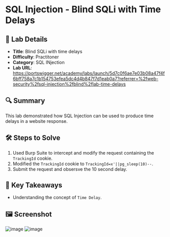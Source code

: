 # SQL Injection - Blind SQLi with Time Delays

## 📌 Lab Details
- **Title**: Blind SQLi with time delays
- **Difficulty**: Practitoner
- **Category**: SQL INjection
- **Lab URL**: https://portswigger.net/academy/labs/launch/5d7c0f6ae7e03b08a47f4f6bff758a7c1b154753efea5dc4d4b847f7d1eab0a7?referrer=%2fweb-security%2fsql-injection%2fblind%2flab-time-delays

## 🔍 Summary
This lab demonstrated how SQL Injection can be used to produce time delays in a website response.

## 🛠 Steps to Solve
1. Used Burp Suite to intercept and modify the request containing the `TrackingId` cookie.
2. Modified the `TrackingId` cookie to `TrackingId=x'||pg_sleep(10)--`.
3. Submit the request and obsersve the 10 second delay.
   
## 📖 Key Takeaways
- Understanding the concept of `Time Delay`.
  
## 🖼️ Screenshot 
![image](https://github.com/user-attachments/assets/025a078d-9ca4-4df0-b25c-4b85b1db4de6)
![image](https://github.com/user-attachments/assets/1129de6c-3443-45e9-8687-4aa5e10104a4)

